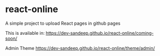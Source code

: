 # react-online
A simple project to upload React pages in github pages

This is available in:
https://dev-sandeep.github.io/react-online/coming-soon/

Admin Theme
https://dev-sandeep.github.io/react-online/theme/admin/
